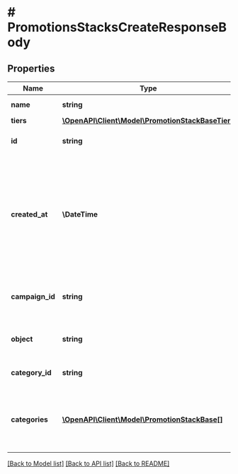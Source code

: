 # # PromotionsStacksCreateResponseBody

## Properties

Name | Type | Description | Notes
------------ | ------------- | ------------- | -------------
**name** | **string** | Promotion stack name. | [optional]
**tiers** | [**\OpenAPI\Client\Model\PromotionStackBaseTiers**](PromotionStackBaseTiers.md) |  | [optional]
**id** | **string** | Unique promotion stack ID. | [optional]
**created_at** | **\DateTime** | Timestamp representing the date and time when the promotion stack was created. The value is shown in the ISO 8601 format. | [optional]
**campaign_id** | **string** | Promotion stack&#39;s parent campaign&#39;s unique ID. | [optional]
**object** | **string** | The type of the object represented by JSON. | [optional] [default to 'promotion_stack']
**category_id** | **string** | Promotion stack category ID. | [optional]
**categories** | [**\OpenAPI\Client\Model\PromotionStackBase[]**](PromotionStackBase.md) | Details about the category assigned to the promotion stack. | [optional]

[[Back to Model list]](../../README.md#models) [[Back to API list]](../../README.md#endpoints) [[Back to README]](../../README.md)
